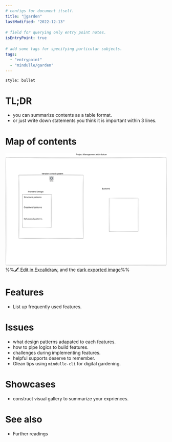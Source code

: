 ```yaml
---
# configs for document itself.
title: "🎉garden"
lastModified: "2022-12-13"

# field for querying only entry point notes.
isEntryPoint: true

# add some tags for specifying particular subjects.
tags:
  - "entrypoint"
  - "mindulle/garden"
---
```

```toc
style: bullet
```

# TL;DR
- you can summarize contents as a table format.
- or just write down statements you think it is important within 3 lines.


# Map of contents
![Garden MOC | 400](Develop/Fruits/mindulle/garden/%F0%9F%93%A6assets/%F0%9F%8E%89garden%202022-12-13%2017.03.36.excalidraw.svg)
%%[🖋 Edit in Excalidraw](Develop/Fruits/mindulle/garden/%F0%9F%93%A6assets/%F0%9F%8E%89garden%202022-12-13%2017.03.36.excalidraw.md), and the [dark exported image](Develop/Fruits/mindulle/garden/%F0%9F%93%A6assets/%F0%9F%8E%89garden%202022-12-13%2017.03.36.excalidraw.dark.svg)%%

# Features
- List up frequently used features.

# Issues
- what design patterns adapated to each features.
- how to pipe logics to build features.
- challenges during implementing features.
- helpful supports deserve to remember.
- Glean tips using `mindulle-cli` for digital gardening.

# Showcases
- construct visual gallery to summarize your expriences.

# See also
- Further readings
